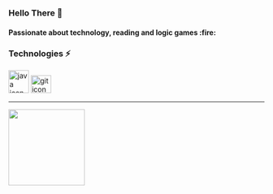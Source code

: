 ### Hello There :wave:

<h4> Passionate about technology, reading and logic games :fire: </h4>

### Technologies :zap: 
<div>
<img src="https://cdn.jsdelivr.net/gh/devicons/devicon/icons/java/java-original.svg" height='45' width='40' alt="java icon"> 
<img src="https://cdn.jsdelivr.net/gh/devicons/devicon/icons/git/git-original.svg" height='35' width='40' alt="git icon">
 </div>

<hr>

 <img height="150em" src="https://github-readme-stats-eight-theta.vercel.app/api?username=vsbrendo&show_icons=true&theme=react&include_all_commits=true&count_private=true"/>
